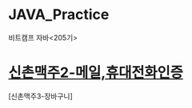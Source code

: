 # JAVA_Practice
비트캠프 자바<205기> <br>

# [신촌맥주2-메일,휴대전화인증](https://github.com/seongdeokjo/JAVA_Practice/tree/master/spring_project/SinchonBeer2/src/main)
[신촌맥주3-장바구니]
